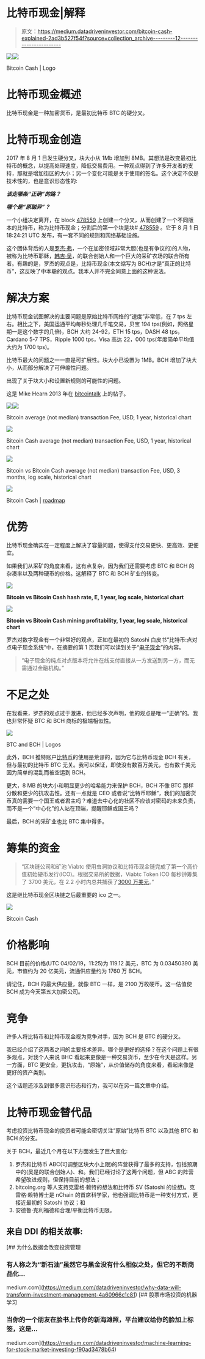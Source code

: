 # 比特币现金|解释

> 原文：<https://medium.datadriveninvestor.com/bitcoin-cash-explained-2ad3b527f54f?source=collection_archive---------12----------------------->

[![](img/1e7bec8becfff8256dd1dbcd356172a8.png)](http://www.track.datadriveninvestor.com/1B9E)![](img/8291f184f453d88e731b5ebd9e902fe0.png)

Bitcoin Cash | Logo

# 比特币现金概述

比特币现金是一种加密货币，是最初比特币 BTC 的硬分叉。

# 比特币现金创造

2017 年 8 月 1 日发生硬分叉，块大小从 1Mb 增加到 8MB。其想法是改变最初比特币的概念，以提高处理速度，降低交易费用。一种观点得到了许多开发者的支持，那就是增加街区的大小；另一个变化可能是关于使用的签名。这个决定不仅是技术性的，也是意识形态性的:

***该走哪条“正确”的路？***

***哪个是“原聪异”？***

一个小组决定离开，在 block [478559](https://news.bitcoin.com/fork-watch-first-bitcoin-cash-block-mined-clears-over-6k-transactions/) 上创建一个分叉，从而创建了一个不同版本的比特币，称为比特币现金；分割后的第一个块是块# [478559](https://www.blockchain.com/btc/block/00000000000000000019f112ec0a9982926f1258cdcc558dd7c3b7e5dc7fa148) 。它于 8 月 1 日 18:24:21 UTC 发布，有一套不同的规则和网络基础设施。

这个团体背后的人是[罗杰·弗](https://twitter.com/rogerkver)，一个在加密领域非常大胆(也是有争议的)的人物，被称为比特币耶稣，[韩吉·吴](https://twitter.com/JihanWu)，的联合创始人和一个巨大的采矿农场的联合所有者。有趣的是，罗杰的观点是，比特币现金(本文缩写为 BCH)才是“真正的比特币”，这反映了中本聪的观点。我本人并不完全同意上面的这种说法。

# 解决方案

比特币现金试图解决的主要问题是原始比特币网络的“速度”非常低，在 7 tps 左右。相比之下，美国运通平均每秒处理几千笔交易，贝宝 194 tps(例如，网络星期一是这个数字的几倍)，BCH 大约 24-92，ETH 15 tps，DASH 48 tps，Cardano 5-7 TPS，Ripple 1000 tps，Visa 高达 22，000 tps(年度简单平均值大约为 1700 tps)。

比特币最大的问题之一一直是可扩展性。块大小已设置为 1MB。BCH 增加了块大小，从而部分解决了可伸缩性问题。

出现了关于块大小和设置新规则的可能性的问题。

这是 Mike Hearn 2013 年在 [bitcointalk](https://bitcointalk.org/index.php?topic=149668.80) 上的帖子。

![](img/73e2f658d7eda48b71dbe202daa9ba52.png)![](img/dac0d99e51ab4a21d0e54e755fcc7e7a.png)

Bitcoin average (not median) transaction Fee, USD, 1 year, historical chart

![](img/ba7e12e0ceda226f911697af8d15bd88.png)

Bitcoin Cash average (not median) transaction Fee, USD, 1 year, historical chart

![](img/6d85b77b2d0a0378d78748f74ca0dbf7.png)

Bitcoin vs Bitcoin Cash average (not median) transaction Fee, USD, 3 months, log scale, historical chart

![](img/4277b7bb64e1bf63c4eb9990ee289daf.png)

Bitcoin Cash | [roadmap](https://www.bitcoincash.org/roadmap.html)

# 优势

比特币现金确实在一定程度上解决了容量问题，使得支付交易更快、更高效、更便宜。

如果我们从采矿的角度来看，这有点复杂，因为我们还需要考虑 BTC 和 BCH 的杂凑率以及两种硬币的价格。这解释了 BTC 和 BCH 矿业的转变。

![](img/18b2ab9a81bdacdaa6a3f7d1d6918684.png)

**Bitcoin vs Bitcoin Cash hash rate, E, 1 year, log scale, historical chart**

![](img/954a059bcc691c480780e07211e519a9.png)

**Bitcoin vs Bitcoin Cash mining profitability, 1 year, log scale, historical chart**

罗杰对数字现金有一个非常好的观点，正如在最初的 Satoshi 白皮书“比特币:点对点电子现金系统”中，在摘要的第 1 页我们可以读到关于“[电子现金](https://bitcoin.org/bitcoin.pdf)”的内容。

> “电子现金的纯点对点版本将允许在线支付直接从一方发送到另一方，而无需通过金融机构。”

# 不足之处

在我看来，罗杰的观点过于激进，他已经多次声明，他的观点是唯一“正确”的。我也非常怀疑 BTC 和 BCH 商标的极端相似性。

![](img/166a04e75aa020d82ff9ed0169bb4047.png)

BTC and BCH | Logos

此外，BCH 推特账户[比特币](https://twitter.com/bitcoin)的使用是荒谬的，因为它与比特币现金 BCH 有关，但与最初的比特币 BTC 无关。我可以保证，即使没有数百万美元，也有数千美元因为简单的混乱而被空运到 BCH。

更大，8 MB 的块大小和明显更少的哈希能力来保护 BCH，BCH 不像 BTC 那样分散和更少的抗攻击性。还有一点就是 CEO 或者说“比特币耶稣”，我们的加密货币真的需要一个国王或者君主吗？难道去中心化的社区不应该对密码的未来负责，而不是一个“中心化”的人站在顶端，提醒耶稣或国王吗？

最后，BCH 的采矿业也比 BTC 集中得多。

# 筹集的资金

> “区块链公司和矿池 Viabtc 使用虫洞协议和比特币现金链完成了第一个高价值初始硬币发行(ICO)。根据交易所的数据，Viabtc Token ICO 每秒钟筹集了 3700 美元，在 2.2 小时内总共捕获了[3000 万美元](https://news.bitcoin.com/first-major-bitcoin-cash-ico-raises-30m-in-record-time/)。”

这是继比特币现金区块链之后最重要的 ico 之一。

![](img/c09426ace24119562ad16a5807280d9e.png)

Bitcoin Cash

# 价格影响

BCH 目前的价格(UTC 04/02/19，11:25)为 119.12 美元，BTC 为 0.03450390 美元，市值约为 20 亿美元，流通供应量约为 1760 万 BCH。

请记住，BCH 的最大供应量，就像 BTC 一样，是 2100 万枚硬币。这一估值使 BCH 成为今天第五大加密公司。

# 竞争

许多人将比特币和比特币现金视为竞争对手，因为 BCH 是 BTC 的硬分叉。

我已经介绍了这两者之间的主要技术差异。哪个是更好的选择？在这个问题上有很多观点，对我个人来说 BHC 看起来更像是一种交易货币，至少在今天是这样。另一方面，BTC 更安全，更抗攻击，“原始”，从价值储存的角度来看，看起来像是更好的资产类别。

这个话题还涉及到很多意识形态和行为，我可以在另一篇文章中介绍。

# 比特币现金替代品

考虑投资比特币现金的投资者可能会密切关注“原始”比特币 BTC 以及其他 BTC 和 BCH 的分支。

关于 BCH，最近几个月在以下方面发生了巨大变化:

1.  罗杰和比特币 ABC(可调整区块大小上限)的阵营获得了最多的支持，包括预期中的(吴是的联合创始人)、和。我们已经讨论了这两个问题，但 ABC 的阵营希望改进规则，但保持目前的想法；
2.  bitcoing.org 等人支持克雷格·赖特的想法和比特币 SV (Satoshi 的设想)。克雷格·赖特博士是 nChain 的首席科学家，他也强调比特币是一种支付方式，更接近最初的 Satoshi 协议；和
3.  安德鲁·克利福德和合理/平衡比特币无限。

## 来自 DDI 的相关故事:

[](https://medium.com/datadriveninvestor/why-data-will-transform-investment-management-4a60966c1c81) [## 为什么数据会改变投资管理

### 有人称之为“新石油”虽然它与黑金没有什么相似之处，但它的不断商品化…

medium.com](https://medium.com/datadriveninvestor/why-data-will-transform-investment-management-4a60966c1c81) [](https://medium.com/datadriveninvestor/machine-learning-for-stock-market-investing-f90ad3478b64) [## 股票市场投资的机器学习

### 当你的一个朋友在脸书上传你的新海滩照，平台建议给你的脸加上标签，这是…

medium.com](https://medium.com/datadriveninvestor/machine-learning-for-stock-market-investing-f90ad3478b64)